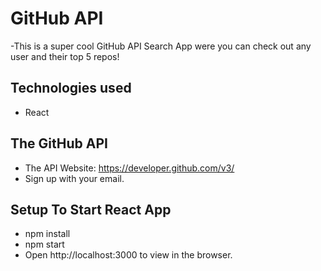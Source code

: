 # GitHub API

-This is a super cool GitHub API Search App were you can check out any user and their top 5 repos!


## Technologies used
- React


## The GitHub API
- The API Website: https://developer.github.com/v3/
- Sign up with your email.


## Setup To Start React App
- npm install
- npm start
- Open http://localhost:3000 to view in the browser.

